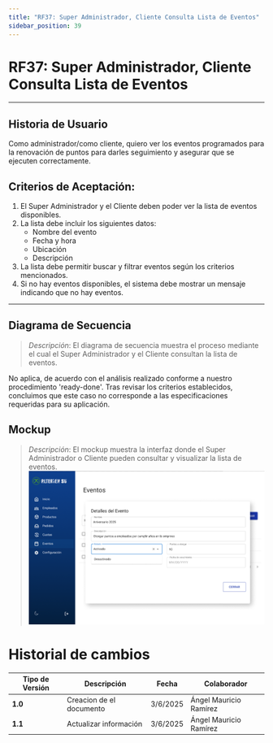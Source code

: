 ```yaml
---
title: "RF37: Super Administrador, Cliente Consulta Lista de Eventos"
sidebar_position: 39
---
```


# RF37: Super Administrador, Cliente Consulta Lista de Eventos

---

## Historia de Usuario

Como administrador/como cliente, quiero ver los eventos programados para la renovación de puntos para darles seguimiento y asegurar que se ejecuten correctamente.

## **Criterios de Aceptación:**

1. El Super Administrador y el Cliente deben poder ver la lista de eventos disponibles.
2. La lista debe incluir los siguientes datos:
   - Nombre del evento
   - Fecha y hora
   - Ubicación
   - Descripción
3. La lista debe permitir buscar y filtrar eventos según los criterios mencionados.
4. Si no hay eventos disponibles, el sistema debe mostrar un mensaje indicando que no hay eventos.

---

## **Diagrama de Secuencia**

> _Descripción_: El diagrama de secuencia muestra el proceso mediante el cual el Super Administrador y el Cliente consultan la lista de eventos.

No aplica, de acuerdo con el análisis realizado conforme a nuestro procedimiento 'ready-done'. Tras revisar los criterios establecidos, concluimos que este caso no corresponde a las especificaciones requeridas para su aplicación.

## **Mockup**

> _Descripción_: El mockup muestra la interfaz donde el Super Administrador o Cliente pueden consultar y visualizar la lista de eventos.
> ![alt text](imagenes/interfaz-us37.png)

# Historial de cambios

| **Tipo de Versión** | **Descripción**          | **Fecha** | **Colaborador**        |
| ------------------- | ------------------------ | --------- | ---------------------- |
| **1.0**             | Creacion de el documento | 3/6/2025  | Ángel Mauricio Ramírez |
| **1.1**             | Actualizar información   | 3/6/2025  | Ángel Mauricio Ramírez |
